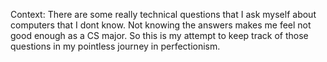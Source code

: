 Context: There are some really technical questions that I ask myself about computers that I dont know. Not knowing the answers makes me feel not good enough as a CS major. So this is my attempt to keep track of those questions in my pointless journey in perfectionism.